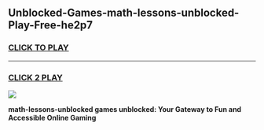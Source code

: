 
## Unblocked-Games-math-lessons-unblocked-Play-Free-he2p7
<h3>
<a href="https://premium76.site?title=math-lessons-unblocked&ref=10A">CLICK TO PLAY</a></h3>
<hr>

<h3>
<a href="https://premium76.site?title=math-lessons-unblocked&ref=10A">CLICK 2 PLAY</a>
  
</h3>

<a href="https://premium76.site?title=math-lessons-unblocked&ref=10A"><img src="https://clearcache.store/games.png"></a>


**math-lessons-unblocked games unblocked: Your Gateway to Fun and Accessible Online Gaming**

